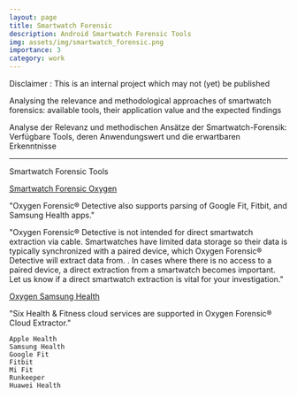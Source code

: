 ```yaml
---
layout: page
title: Smartwatch Forensic
description: Android Smartwatch Forensic Tools
img: assets/img/smartwatch_forensic.png
importance: 3
category: work
---
```


Disclaimer : This is an internal project which may not (yet) be published

Analysing the relevance and methodological approaches of smartwatch forensics: available tools, their application value and the expected findings

Analyse der Relevanz und methodischen Ansätze der Smartwatch-Forensik: Verfügbare Tools, deren Anwendungswert und die erwartbaren Erkenntnisse

<hr>

Smartwatch Forensic Tools

[Smartwatch Forensic Oxygen]:https://oxygenforensics.com/en/resources/smartwatch-forensics/ "https://oxygenforensics.com/en/resources/smartwatch-forensics/"
[Smartwatch Forensic Oxygen]

"Oxygen Forensic® Detective also supports parsing of Google Fit, Fitbit, and Samsung Health apps."

"Oxygen Forensic® Detective is not intended for direct smartwatch extraction via cable. Smartwatches have limited data storage so their data is typically synchronized with a paired device, which Oxygen Forensic® Detective will extract data from. .  In cases where there is no access to a paired device, a direct extraction from a smartwatch becomes important. Let us know if a direct smartwatch extraction is vital for your investigation."

[Oxygen Samsung Health]: https://oxygenforensics.com/en/resources/health-app-forensics/ "https://oxygenforensics.com/en/resources/health-app-forensics/"
[Oxygen Samsung Health]

"Six Health & Fitness cloud services are supported in Oxygen Forensic® Cloud Extractor."

    Apple Health
    Samsung Health
    Google Fit
    Fitbit
    Mi Fit
    Runkeeper
    Huawei Health 
